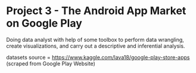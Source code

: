 # Project 3 - The Android App Market on Google Play

Doing data analyst with help of some toolbox to perform data wrangling, create visualizations, and carry out a descriptive and inferential analysis.

datasets source = https://www.kaggle.com/lava18/google-play-store-apps (scraped from Google Play Website)
